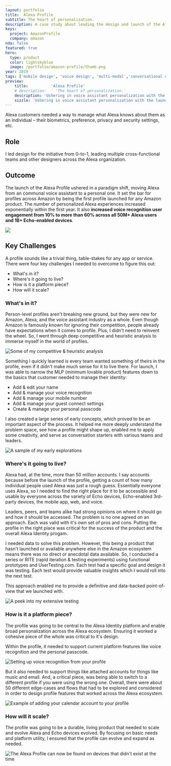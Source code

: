 ```yaml
---
layout: portfolio
title:  Alexa Profile
subtitle: The heart of personalization.
description: A case study about leading the design and launch of the Alexa Profile.
keys:
  project: AmazonProfile
  company: amazon
nda: false
featured: true
hero:
  type: product
  color: lightskyblue
  image: /portfolio/amazon-profile/thumb.png
year: 2019
tags: ['mobile design', 'voice design', 'multi-modal','conversational design', 'personalization', '0-to-1', 'product design', 'leadership', 'platform']
preview:
    title:          'Alexa Profile'
    # description:    'The heart of personalization.'
    description: 'Ushering in voice assistant personalization with the launch of the Alexa Profile. A paradigm shift for the industry and the first person-level profile across Amazon and the landscape of voice assistants.'
    sizzle: 'Ushering in voice assistant personalization with the launch of the Alexa Profile. A paradigm shift for the industry and the first person-level profile across Amazon and the landscape of voice assistants.'
---
```


Alexa customers needed a way to manage what Alexa knows about them as an individual – their biometrics, preference, privacy and security settings, etc.

## Role
I led design for the initiative from 0-to-1, leading multiple cross-functional teams and other designers across the Alexa organization.

## Outcome
The launch of the Alexa Profile ushered in a paradigm shift, moving Alexa from an communal voice assistant to a personal one. It set the bar for profiles across Amazon by being the first profile launched for any Amazon product. The number of personalized Alexa experiences increased exponentially within the first year. It also **increased voice recognition user engagement from 10% to more than 60% across all 50M+ Alexa users and 1B+ Echo-enabled devices**.

![](/portfolio/amazon-profile/ingress.png)

## Key Challenges
A profile sounds like a trivial thing, table-stakes for any app or service. There were four key challenges I needed to overcome to figure this out:
- What's in it?
- Where's it going to live?
- How is it a platform piece?
- How will it scale?

### What's in it?
Person-level profiles aren't breaking new ground, but they were new for Amazon, Alexa, and the voice assistant industry as a whole. Even though Amazon is famously known for ignoring their competition, people already have expectations when it comes to profile. Plus, I didn't need to reinvent the wheel. So, I went through deep competitive and heuristic analysis to immerse myself in the world of profiles.

![Some of my competitive & heuristic analysis](/portfolio/amazon-profile/competitive-analysis.png)

Something I quickly learned is every team wanted something of theirs in the profile, even if it didn't make much sense for it to live there. For launch, I was able to narrow the MLP (minimum lovable product) features down to the basics that customer needed to manage their identity:
- Add & edit your name
- Add & manage your voice recognition
- Add & manage your mobile number
- Add & manage your guest connect settings
- Create & manage your personal passcode

I also created a large series of early concepts, which proved to be an important aspect of the process. It helped me more deeply understand the problem space, see how a profile might shape up, enabled me to apply some creativity, and serve as conversation starters with various teams and leaders.

![A sample of my early explorations](/portfolio/amazon-profile/explorations.png)

### Where's it going to live?
Alexa had, at the time, more than 50 million accounts. I say accounts because before the launch of the profile, getting a count of how many individual people used Alexa was just a rough guess. Essentially everyone uses Alexa, so I needed to find the right place for it to be accessible and usable by everyone across the variety of Echo devices, Echo-enabled 3rd-party devices, the mobile app, web, and voice.

Leaders, peers, and teams alike had strong opinions on where it should go and how it should be accessed. The problem is no one agreed on an approach. Each was valid with it's own set of pros and cons. Putting the profile in the right place was critical for the success of the product and the overall Alexa Identity progam.

I needed data to solve this problem. However, this being a product that hasn't launched or available anywhere else in the Amazon ecosystem means there was no direct or anecdotal data available. So, I conducted a series or RITE (rapid iteration & testing experiments) using functional prototypes and UserTesting.com. Each test had a specific goal and design it was testing. Each test would provide valuable insights which I would roll into the next test.

This approach enabled me to provide a definitive and data-backed point-of-view that we launched with.

![A peek into my extensive testing](/portfolio/amazon-profile/profile2.png)

### How is it a platform piece?
The profile was going to be central to the Alexa Identity platform and enable broad personalization across the Alexa ecosystem. Ensuring it worked a cohesive piece of the whole was critical to it's design.

Within the profile, it needed to support current platform features like voice recognition and the personal passcode.

![Setting up voice recognition from your profile](/portfolio/amazon-profile/profile3.png)

But it also needed to support things like attached accounts for things like music and email. And, a critical piece, was being able to switch to a different profile if you were using the wrong one. Overall, there were about 50 different edge-cases and flows that had to be explored and considered in order to design profile features that worked across the Alexa ecosystem.

![Example of adding your calendar account to your profile](/portfolio/amazon-profile/switch-profile-domain.png)

### How will it scale?
The profile was going to be a durable, living product that needed to scale and evolve Alexa and Echo devices evolved. By focusing on basic needs and platform utility, I ensured that the profile can evolve and expand as needed.

![The Alexa Profile can now be found on devices that didn't exist at the time](/portfolio/amazon-profile/profile1.png)